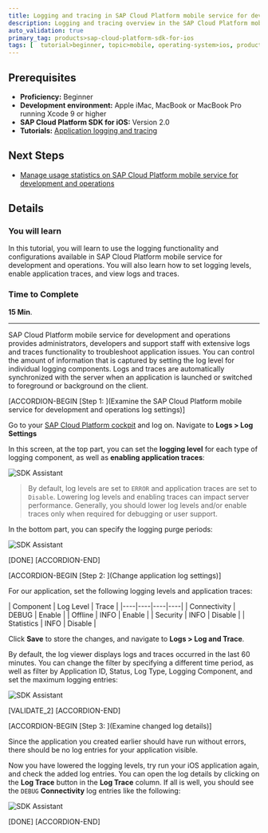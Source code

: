 ```yaml
---
title: Logging and tracing in SAP Cloud Platform mobile service for development and operations
description: Logging and tracing overview in the SAP Cloud Platform mobile service for development and operations Administration Cockpit.
auto_validation: true
primary_tag: products>sap-cloud-platform-sdk-for-ios
tags: [  tutorial>beginner, topic>mobile, operating-system>ios, products>sap-cloud-platform, products>sap-cloud-platform-sdk-for-ios ]
---
```

## Prerequisites  
 - **Proficiency:** Beginner
 - **Development environment:** Apple iMac, MacBook or MacBook Pro running Xcode 9 or higher
 - **SAP Cloud Platform SDK for iOS:** Version 2.0
 - **Tutorials:** [Application logging and tracing](https://www.sap.com/developer/tutorials/fiori-ios-hcpms-application-logging.html)

## Next Steps
 - [Manage usage statistics on SAP Cloud Platform mobile service for development and operations](https://www.sap.com/developer/tutorials/fiori-ios-hcpms-reporting.html)

## Details
### You will learn  
In this tutorial, you will learn to use the logging functionality and configurations available in SAP Cloud Platform mobile service for development and operations. You will also learn how to set logging levels, enable application traces, and view logs and traces.

### Time to Complete
**15 Min**.

---

SAP Cloud Platform mobile service for development and operations provides administrators, developers and support staff with extensive logs and traces functionality to troubleshoot application issues. You can control the amount of information that is captured by setting the log level for individual logging components. Logs and traces are automatically synchronized with the server when an application is launched or switched to foreground or background on the client.

[ACCORDION-BEGIN [Step 1: ](Examine the SAP Cloud Platform mobile service for development and operations log settings)]

Go to your [SAP Cloud Platform cockpit](https://account.hanatrial.ondemand.com) and log on. Navigate to **Logs > Log Settings**

In this screen, at the top part, you can set the **logging level** for each type of logging component, as well as **enabling application traces**:

![SDK Assistant](fiori-ios-hcpms-logging-01.png)

> By default, log levels are set to `ERROR` and application traces are set to `Disable`. Lowering log levels and enabling traces can impact server performance. Generally, you should lower log levels and/or enable traces only when required for debugging or user support.

In the bottom part, you can specify the logging purge periods:

![SDK Assistant](fiori-ios-hcpms-logging-02.png)

[DONE]
[ACCORDION-END]

[ACCORDION-BEGIN [Step 2: ](Change application log settings)]

For our application, set the following logging levels and application traces:

| Component | Log Level | Trace |
|----|----|----|----|
| Connectivity | DEBUG | Enable |
| Offline | INFO | Enable |
| Security | INFO | Disable |
| Statistics | INFO | Disable |

Click **Save** to store the changes, and navigate to **Logs > Log and Trace**.

By default, the log viewer displays logs and traces occurred in the last 60 minutes. You can change the filter by specifying a different time period, as well as filter by Application ID, Status, Log Type, Logging Component, and set the maximum logging entries:

![SDK Assistant](fiori-ios-hcpms-logging-03.png)

[VALIDATE_2]
[ACCORDION-END]

[ACCORDION-BEGIN [Step 3: ](Examine changed log details)]

Since the application you created earlier should have run without errors, there should be no log entries for your application visible.

Now you have lowered the logging levels, try run your iOS application again, and check the added log entries. You can open the log details by clicking on the **Log Trace** button in the **Log Trace** column. If all is well, you should see the `DEBUG` **Connectivity** log entries like the following:

![SDK Assistant](fiori-ios-hcpms-logging-04.png)


[DONE]
[ACCORDION-END]

